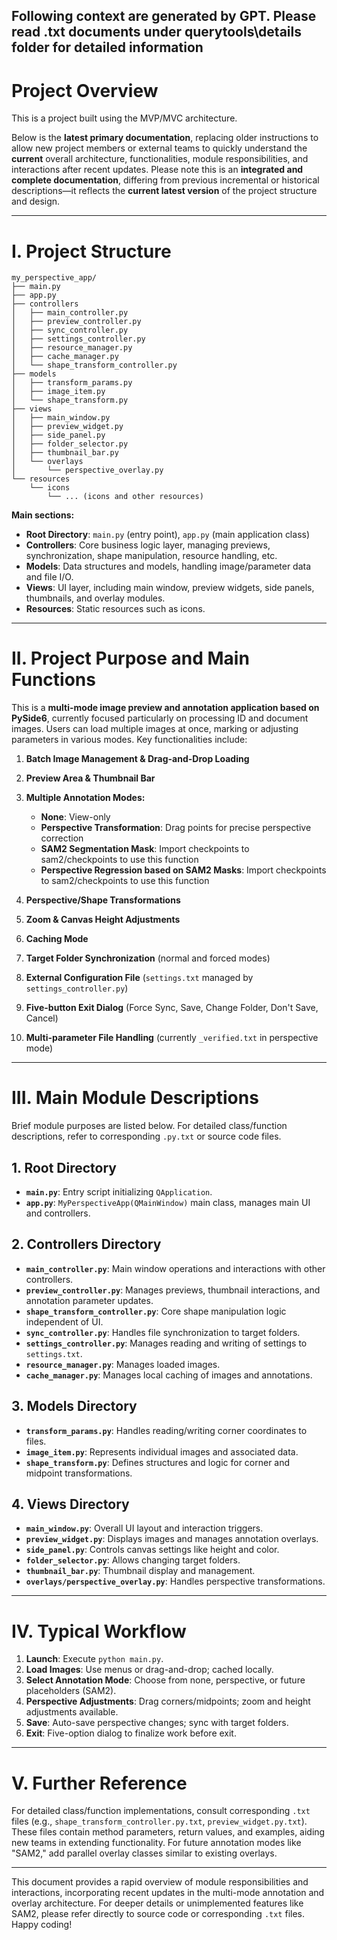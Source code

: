 ## Following context are generated by GPT. Please read .txt documents under querytools\details folder for detailed information


# Project Overview

This is a project built using the MVP/MVC architecture.

Below is the **latest primary documentation**, replacing older instructions to allow new project members or external teams to quickly understand the **current** overall architecture, functionalities, module responsibilities, and interactions after recent updates. Please note this is an **integrated and complete documentation**, differing from previous incremental or historical descriptions—it reflects the **current latest version** of the project structure and design.

---

# I. Project Structure

```
my_perspective_app/
├── main.py
├── app.py
├── controllers
│   ├── main_controller.py
│   ├── preview_controller.py
│   ├── sync_controller.py
│   ├── settings_controller.py
│   ├── resource_manager.py
│   ├── cache_manager.py
│   └── shape_transform_controller.py
├── models
│   ├── transform_params.py
│   ├── image_item.py
│   └── shape_transform.py
├── views
│   ├── main_window.py
│   ├── preview_widget.py
│   ├── side_panel.py
│   ├── folder_selector.py
│   ├── thumbnail_bar.py
│   └── overlays
│       └── perspective_overlay.py
└── resources
    └── icons
        └── ... (icons and other resources)
```

**Main sections:**

* **Root Directory**: `main.py` (entry point), `app.py` (main application class)
* **Controllers**: Core business logic layer, managing previews, synchronization, shape manipulation, resource handling, etc.
* **Models**: Data structures and models, handling image/parameter data and file I/O.
* **Views**: UI layer, including main window, preview widgets, side panels, thumbnails, and overlay modules.
* **Resources**: Static resources such as icons.

---

# II. Project Purpose and Main Functions

This is a **multi-mode image preview and annotation application based on PySide6**, currently focused particularly on processing ID and document images. Users can load multiple images at once, marking or adjusting parameters in various modes. Key functionalities include:

1. **Batch Image Management & Drag-and-Drop Loading**
2. **Preview Area & Thumbnail Bar**
3. **Multiple Annotation Modes:**

   * **None**: View-only
   * **Perspective Transformation**: Drag points for precise perspective correction
   * **SAM2 Segmentation Mask**: Import checkpoints to sam2/checkpoints to use this function
   * **Perspective Regression based on SAM2 Masks**: Import checkpoints to sam2/checkpoints to use this function
4. **Perspective/Shape Transformations**
5. **Zoom & Canvas Height Adjustments**
6. **Caching Mode**
7. **Target Folder Synchronization** (normal and forced modes)
8. **External Configuration File** (`settings.txt` managed by `settings_controller.py`)
9. **Five-button Exit Dialog** (Force Sync, Save, Change Folder, Don't Save, Cancel)
10. **Multi-parameter File Handling** (currently `_verified.txt` in perspective mode)

---

# III. Main Module Descriptions

Brief module purposes are listed below. For detailed class/function descriptions, refer to corresponding `.py.txt` or source code files.

## 1. Root Directory

* **`main.py`**: Entry script initializing `QApplication`.
* **`app.py`**: `MyPerspectiveApp(QMainWindow)` main class, manages main UI and controllers.

## 2. Controllers Directory

* **`main_controller.py`**: Main window operations and interactions with other controllers.
* **`preview_controller.py`**: Manages previews, thumbnail interactions, and annotation parameter updates.
* **`shape_transform_controller.py`**: Core shape manipulation logic independent of UI.
* **`sync_controller.py`**: Handles file synchronization to target folders.
* **`settings_controller.py`**: Manages reading and writing of settings to `settings.txt`.
* **`resource_manager.py`**: Manages loaded images.
* **`cache_manager.py`**: Manages local caching of images and annotations.

## 3. Models Directory

* **`transform_params.py`**: Handles reading/writing corner coordinates to files.
* **`image_item.py`**: Represents individual images and associated data.
* **`shape_transform.py`**: Defines structures and logic for corner and midpoint transformations.

## 4. Views Directory

* **`main_window.py`**: Overall UI layout and interaction triggers.
* **`preview_widget.py`**: Displays images and manages annotation overlays.
* **`side_panel.py`**: Controls canvas settings like height and color.
* **`folder_selector.py`**: Allows changing target folders.
* **`thumbnail_bar.py`**: Thumbnail display and management.
* **`overlays/perspective_overlay.py`**: Handles perspective transformations.

---

# IV. Typical Workflow

1. **Launch**: Execute `python main.py`.
2. **Load Images**: Use menus or drag-and-drop; cached locally.
3. **Select Annotation Mode**: Choose from none, perspective, or future placeholders (SAM2).
4. **Perspective Adjustments**: Drag corners/midpoints; zoom and height adjustments available.
5. **Save**: Auto-save perspective changes; sync with target folders.
6. **Exit**: Five-option dialog to finalize work before exit.

---

# V. Further Reference

For detailed class/function implementations, consult corresponding `.txt` files (e.g., `shape_transform_controller.py.txt`, `preview_widget.py.txt`). These files contain method parameters, return values, and examples, aiding new teams in extending functionality. For future annotation modes like "SAM2," add parallel overlay classes similar to existing overlays.

---

This document provides a rapid overview of module responsibilities and interactions, incorporating recent updates in the multi-mode annotation and overlay architecture. For deeper details or unimplemented features like SAM2, please refer directly to source code or corresponding `.txt` files. Happy coding!

